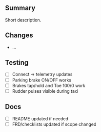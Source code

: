 ## Summary
Short description.

## Changes
- ...

## Testing
- [ ] Connect → telemetry updates
- [ ] Parking brake ON/OFF works
- [ ] Brakes tap/hold and Toe 100/0 work
- [ ] Rudder pulses visible during taxi

## Docs
- [ ] README updated if needed
- [ ] FRD/checklists updated if scope changed

